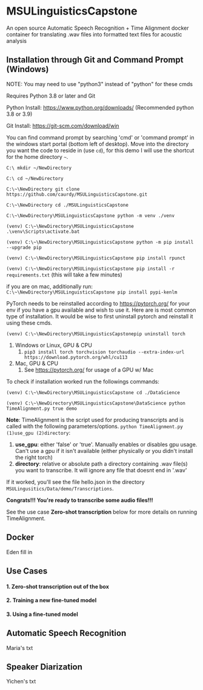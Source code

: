 # MSULinguisticsCapstone
An open source Automatic Speech Recognition + Time Alignment docker container for translating .wav files into formatted text files for acoustic analysis 


## Installation through Git and Command Prompt (Windows) ##

NOTE: You may need to use "python3" instead of "python" for these cmds

Requires Python 3.8 or later and Git

Python Install: https://www.python.org/downloads/ (Recommended python 3.8 or 3.9)

Git Install: https://git-scm.com/download/win

You can find command prompt by searching 'cmd' or 'command prompt' in the windows start portal (bottom left of desktop).
Move into the directory you want the code to reside in (use `cd`),
for this demo I will use the shortcut for the home directory `~`.

`C:\ mkdir ~/NewDirectory`

`C:\ cd ~/NewDirectory`

`C:\~\NewDirectory git clone https://github.com/caurdy/MSULinguisticsCapstone.git`

`C:\~\NewDirectory cd ./MSULinguisticsCapstone`

`C:\~\NewDirectory\MSULinguisticsCapstone python -m venv ./venv`

`(venv) C:\~\NewDirectory\MSULinguisticsCapstone .\venv\Scripts\activate.bat`

`(venv) C:\~\NewDirectory\MSULinguisticsCapstone python -m pip install --upgrade pip`

`(venv) C:\~\NewDirectory\MSULinguisticsCapstone pip install rpunct`

`(venv) C:\~\NewDirectory\MSULinguisticsCapstone pip install -r requirements.txt` (this will take a few minutes)

if you are on mac, additionally run:
   `C:\~\NewDirectory\MSULinguisticsCapstone pip install pypi-kenlm`

PyTorch needs to be reinstalled according to https://pytorch.org/ for your env if you have a gpu available and wish to use it.
Here are is most common type of installation. It would be wise to first uninstall pytorch and reinstall it using these cmds.

`(venv) C:\~\NewDirectory\MSULinguisticsCapstonepip uninstall torch`
1. Windows or Linux, GPU & CPU
   1. `pip3 install torch torchvision torchaudio --extra-index-url https://download.pytorch.org/whl/cu113`
2. Mac, GPU & CPU
   1. See https://pytorch.org/ for usage of a GPU w/ Mac

To check if installation worked run the followings commands:

`(venv) C:\~\NewDirectory\MSULinguisticsCapstone cd ./DataScience`

`(venv) C:\~\NewDirectory\MSULinguisticsCapstone\DataScience python TimeAlignment.py true demo`

**Note**: TimeAlignment is the script used for producing transcripts and is called with the following parameters/options.
`python TimeAlignment.py (1)use_gpu (2)directory`:
1. **use_gpu**: either 'false' or 'true'. Manually enables or disables gpu usage. Can't use a gpu if it isn't available (either physically or you didn't install the right torch)
2. **directory**: relative or absolute path a directory containing .wav file(s) you want to transcribe. It will ignore any file that doesnt end in '.wav'

If it worked, you'll see the file hello.json in the directory `MSULingusitics/Data/demo/Transcriptions`.

**Congrats!!! You're ready to transcribe some audio files!!!**

See the use case  **Zero-shot transcription** below for more details on running TimeAlignment.

## Docker ##

Eden fill in

## Use Cases ##

#### 1. Zero-shot transcription out of the box ####
#### 2. Training a new fine-tuned model ####
#### 3. Using a fine-tuned model ####

## Automatic Speech Recognition ##

Maria's txt 

## Speaker Diarization ##

Yichen's txt